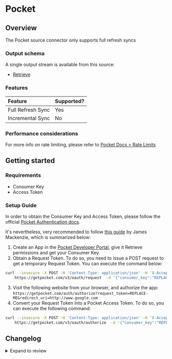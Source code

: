 # Pocket

## Overview

The Pocket source connector only supports full refresh syncs

### Output schema

A single output stream is available from this source:

- [Retrieve](https://getpocket.com/developer/docs/v3/retrieve)

### Features

| Feature           | Supported? |
| :---------------- | :--------- |
| Full Refresh Sync | Yes        |
| Incremental Sync  | No         |

### Performance considerations

For more info on rate limiting, please refer to [Pocket Docs > Rate Limits](https://getpocket.com/developer/docs/rate-limits)

## Getting started

### Requirements

- Consumer Key
- Access Token

### Setup Guide

In order to obtain the Consumer Key and Access Token, please follow the official [Pocket Authentication docs](https://getpocket.com/developer/docs/authentication).

It's nevertheless, very recommended to follow [this guide](https://www.jamesfmackenzie.com/getting-started-with-the-pocket-developer-api/) by James Mackenzie, which is summarized below:

1. Create an App in the [Pocket Developer Portal](https://getpocket.com/developer/apps/new), give it Retrieve permissions and get your Consumer Key.
2. Obtain a Request Token. To do so, you need to issue a POST request to get a temporary Request Token. You can execute the command below:

```sh
curl --insecure -X POST -H 'Content-Type: application/json' -H 'X-Accept: application/json' \
    https://getpocket.com/v3/oauth/request  -d '{"consumer_key":"REPLACE-ME","redirect_uri":"http://www.google.com"}'
```

3. Visit the following website from your browser, and authorize the app: `https://getpocket.com/auth/authorize?request_token=REPLACE-ME&redirect_uri=http://www.google.com`
4. Convert your Request Token Into a Pocket Access Token. To do so, you can execute the following command:

```sh
curl --insecure -X POST -H 'Content-Type: application/json' -H 'X-Accept: application/json' \
    https://getpocket.com/v3/oauth/authorize  -d '{"consumer_key":"REPLACE-ME","code":"REQUEST-TOKEN"}'
```

## Changelog

<details>
  <summary>Expand to review</summary>

| Version | Date       | Pull Request                                             | Subject                                                                         |
| :------ | :--------- | :------------------------------------------------------- | :------------------------------------------------------------------------------ |
| 0.2.35 | 2025-10-14 | [67842](https://github.com/airbytehq/airbyte/pull/67842) | Update dependencies |
| 0.2.34 | 2025-10-07 | [67490](https://github.com/airbytehq/airbyte/pull/67490) | Update dependencies |
| 0.2.33 | 2025-09-30 | [66420](https://github.com/airbytehq/airbyte/pull/66420) | Update dependencies |
| 0.2.32 | 2025-09-09 | [65872](https://github.com/airbytehq/airbyte/pull/65872) | Update dependencies |
| 0.2.31 | 2025-08-23 | [65226](https://github.com/airbytehq/airbyte/pull/65226) | Update dependencies |
| 0.2.30 | 2025-08-09 | [64736](https://github.com/airbytehq/airbyte/pull/64736) | Update dependencies |
| 0.2.29 | 2025-08-02 | [64252](https://github.com/airbytehq/airbyte/pull/64252) | Update dependencies |
| 0.2.28 | 2025-07-26 | [63895](https://github.com/airbytehq/airbyte/pull/63895) | Update dependencies |
| 0.2.27 | 2025-07-19 | [63403](https://github.com/airbytehq/airbyte/pull/63403) | Update dependencies |
| 0.2.26 | 2025-07-12 | [63223](https://github.com/airbytehq/airbyte/pull/63223) | Update dependencies |
| 0.2.25 | 2025-07-05 | [62599](https://github.com/airbytehq/airbyte/pull/62599) | Update dependencies |
| 0.2.24 | 2025-06-28 | [62327](https://github.com/airbytehq/airbyte/pull/62327) | Update dependencies |
| 0.2.23 | 2025-06-21 | [61901](https://github.com/airbytehq/airbyte/pull/61901) | Update dependencies |
| 0.2.22 | 2025-06-14 | [61030](https://github.com/airbytehq/airbyte/pull/61030) | Update dependencies |
| 0.2.21 | 2025-05-24 | [60434](https://github.com/airbytehq/airbyte/pull/60434) | Update dependencies |
| 0.2.20 | 2025-05-10 | [59510](https://github.com/airbytehq/airbyte/pull/59510) | Update dependencies |
| 0.2.19 | 2025-04-27 | [59074](https://github.com/airbytehq/airbyte/pull/59074) | Update dependencies |
| 0.2.18 | 2025-04-19 | [58470](https://github.com/airbytehq/airbyte/pull/58470) | Update dependencies |
| 0.2.17 | 2025-04-12 | [57924](https://github.com/airbytehq/airbyte/pull/57924) | Update dependencies |
| 0.2.16 | 2025-04-05 | [57316](https://github.com/airbytehq/airbyte/pull/57316) | Update dependencies |
| 0.2.15 | 2025-03-29 | [56219](https://github.com/airbytehq/airbyte/pull/56219) | Update dependencies |
| 0.2.14 | 2025-03-08 | [55551](https://github.com/airbytehq/airbyte/pull/55551) | Update dependencies |
| 0.2.13 | 2025-03-01 | [55016](https://github.com/airbytehq/airbyte/pull/55016) | Update dependencies |
| 0.2.12 | 2025-02-23 | [54594](https://github.com/airbytehq/airbyte/pull/54594) | Update dependencies |
| 0.2.11 | 2025-02-15 | [54018](https://github.com/airbytehq/airbyte/pull/54018) | Update dependencies |
| 0.2.10 | 2025-02-08 | [53457](https://github.com/airbytehq/airbyte/pull/53457) | Update dependencies |
| 0.2.9 | 2025-02-01 | [53006](https://github.com/airbytehq/airbyte/pull/53006) | Update dependencies |
| 0.2.8 | 2025-01-25 | [52462](https://github.com/airbytehq/airbyte/pull/52462) | Update dependencies |
| 0.2.7 | 2025-01-18 | [51887](https://github.com/airbytehq/airbyte/pull/51887) | Update dependencies |
| 0.2.6 | 2025-01-11 | [51366](https://github.com/airbytehq/airbyte/pull/51366) | Update dependencies |
| 0.2.5 | 2024-12-28 | [50740](https://github.com/airbytehq/airbyte/pull/50740) | Update dependencies |
| 0.2.4 | 2024-12-21 | [50282](https://github.com/airbytehq/airbyte/pull/50282) | Update dependencies |
| 0.2.3 | 2024-12-14 | [49671](https://github.com/airbytehq/airbyte/pull/49671) | Update dependencies |
| 0.2.2 | 2024-12-12 | [47783](https://github.com/airbytehq/airbyte/pull/47783) | Update dependencies |
| 0.2.1 | 2024-10-28 | [47034](https://github.com/airbytehq/airbyte/pull/47034) | Update dependencies |
| 0.2.0 | 2024-10-21 | [47143](https://github.com/airbytehq/airbyte/pull/47143) | Migrate to manifest only format |
| 0.1.21 | 2024-10-12 | [46838](https://github.com/airbytehq/airbyte/pull/46838) | Update dependencies |
| 0.1.20 | 2024-10-05 | [46404](https://github.com/airbytehq/airbyte/pull/46404) | Update dependencies |
| 0.1.19 | 2024-09-28 | [46138](https://github.com/airbytehq/airbyte/pull/46138) | Update dependencies |
| 0.1.18 | 2024-09-21 | [45736](https://github.com/airbytehq/airbyte/pull/45736) | Update dependencies |
| 0.1.17 | 2024-09-14 | [45487](https://github.com/airbytehq/airbyte/pull/45487) | Update dependencies |
| 0.1.16 | 2024-09-07 | [45225](https://github.com/airbytehq/airbyte/pull/45225) | Update dependencies |
| 0.1.15 | 2024-08-31 | [44994](https://github.com/airbytehq/airbyte/pull/44994) | Update dependencies |
| 0.1.14 | 2024-08-24 | [44321](https://github.com/airbytehq/airbyte/pull/44321) | Update dependencies |
| 0.1.13 | 2024-08-10 | [43116](https://github.com/airbytehq/airbyte/pull/43116) | Update dependencies |
| 0.1.12 | 2024-07-27 | [42775](https://github.com/airbytehq/airbyte/pull/42775) | Update dependencies |
| 0.1.11 | 2024-07-20 | [42385](https://github.com/airbytehq/airbyte/pull/42385) | Update dependencies |
| 0.1.10 | 2024-07-13 | [41923](https://github.com/airbytehq/airbyte/pull/41923) | Update dependencies |
| 0.1.9 | 2024-07-10 | [41457](https://github.com/airbytehq/airbyte/pull/41457) | Update dependencies |
| 0.1.8 | 2024-07-09 | [41294](https://github.com/airbytehq/airbyte/pull/41294) | Update dependencies |
| 0.1.7 | 2024-07-06 | [41001](https://github.com/airbytehq/airbyte/pull/41001) | Update dependencies |
| 0.1.6 | 2024-06-25 | [40308](https://github.com/airbytehq/airbyte/pull/40308) | Update dependencies |
| 0.1.5 | 2024-06-22 | [39957](https://github.com/airbytehq/airbyte/pull/39957) | Update dependencies |
| 0.1.4 | 2024-06-06 | [39298](https://github.com/airbytehq/airbyte/pull/39298) | [autopull] Upgrade base image to v1.2.2 |
| 0.1.3 | 2024-04-19 | [37228](https://github.com/airbytehq/airbyte/pull/37228) | Upgrade to CDK 0.80.0 and manage dependencies with Poetry. |
| 0.1.2 | 2024-04-15 | [37228](https://github.com/airbytehq/airbyte/pull/37228) | Base image migration: remove Dockerfile and use the python-connector-base image |
| 0.1.1 | 2024-04-12 | [37228](https://github.com/airbytehq/airbyte/pull/37228) | schema descriptions |
| 0.1.0 | 2022-10-30 | [18655](https://github.com/airbytehq/airbyte/pull/18655) | 🎉 New Source: Pocket |

</details>
